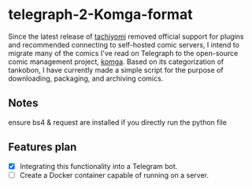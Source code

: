 # telegraph-2-Komga-format

Since the latest release of [tachiyomi](https://github.com/tachiyomiorg/tachiyomi) removed official support for plugins and recommended connecting to self-hosted comic servers, I intend to migrate many of the comics I've read on Telegraph to the open-source comic management project, [komga](https://github.com/gotson/komga). Based on its categorization of tankobon, I have currently made a simple script for the purpose of downloading, packaging, and archiving comics.

## Notes
ensure bs4 & request are installed if you directly run the python file

## Features plan
- [x] Integrating this functionality into a Telegram bot.
- [ ] Create a Docker container capable of running on a server.
